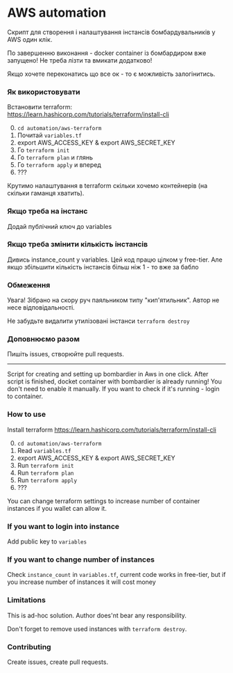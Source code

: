 # AWS automation

Скрипт для створення і налаштування інстансів бомбардувальників у AWS один клік.

По завершенню виконання - docker container із бомбардиром вже запущено! Не треба лізти та вмикати додатково!

Якщо хочете переконатись що все ок - то є можливість залогінитись.

### Як використовувати

Встановити terraform:
https://learn.hashicorp.com/tutorials/terraform/install-cli

0. `cd automation/aws-terraform`
1. Почитай `variables.tf`
2. export AWS_ACCESS_KEY & export AWS_SECRET_KEY
3. Го `terraform init`
4. Го `terraform plan` и глянь
5. Го `terraform apply` и вперед
6. ???

Крутимо налаштування в terraform скільки хочемо контейнерів (на скільки гаманця хватить).

### Якщо треба на інстанс

Додай публічний ключ до variables

### Якщо треба змінити кількість інстансів

Дивись instance_count у variables. Цей код працю цілком у free-tier. Але якщо збільшити кількість інстансів більш ніж 1 - то вже за бабло

### Обмеження

Увага! Зібрано на скору руч паяльником типу "кип'ятильник". Автор не несе відповідальності.

Не забудьте видалити утилізовані інстанси `terraform destroy`

### Доповнюємо разом

Пишіть issues, створюйте pull requests.

***************************************************************************************

Script for creating and setting up bombardier in Aws in one click.
After script is finished, docket container with bombardier is already running! You don't need to enable it manually. If you want to check if it's running - login to container.

### How to use

Install terraform
https://learn.hashicorp.com/tutorials/terraform/install-cli

0. `cd automation/aws-terraform`
1. Read `variables.tf`
2. export AWS_ACCESS_KEY & export AWS_SECRET_KEY
3. Run `terraform init`
4. Run `terraform plan`
5. Run `terraform apply`
6. ???

You can change terraform settings to increase number of container instances if you wallet can allow it.

### If you want to login into instance

Add public key to `variables`

### If you want to change number of instances

Check `instance_count` in `variables.tf`, current code works in free-tier, but if you increase number of instances it will cost money

### Limitations

This is ad-hoc solution. Author does'nt bear any responsibility.

Don't forget to remove used instances with `terraform destroy`.

### Contributing

Create issues, create pull requests.
